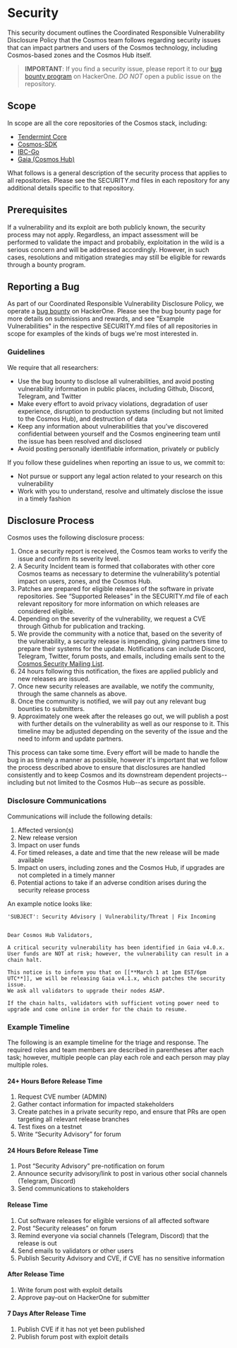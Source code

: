# Security

This security document outlines the Coordinated Responsible Vulnerability Disclosure Policy that the Cosmos team follows regarding security issues 
that can impact partners and users of the Cosmos technology, including
Cosmos-based zones and the Cosmos Hub itself.

> **IMPORTANT**: If you find a security issue, 
please report it to our [bug bounty program](https://hackerone.com/cosmos) on HackerOne. *DO NOT* open a public issue on the repository.

## Scope

In scope are all the core repositories of the Cosmos stack, including:

- [Tendermint Core](https://github.com/tendermint/tendermint)
- [Cosmos-SDK](https://github.com/cosmos/cosmos-sdk)
- [IBC-Go](https://github.com/cosmos/ibc-go)
- [Gaia (Cosmos Hub)](https://github.com/cosmos/gaia)

What follows is a general description of the security process that applies to
all repositories. Please see the SECURITY.md files in each repository for any additional details specific to that repository.

## Prerequisites

If a vulnerability and its exploit are both publicly known, the security process may not apply. Regardless, an impact assessment will be performed to validate the impact and probabily, exploitation in the wild is a serious concern and will be addressed accordingly.
However, in such cases, resolutions and mitigation strategies may still be eligible for rewards through a bounty program.

## Reporting a Bug

As part of our Coordinated Responsible Vulnerability Disclosure
Policy, we operate a [bug bounty](https://hackerone.com/cosmos) on HackerOne.
Please see the bug bounty page for more details on submissions and rewards, and see "Example Vulnerabilities" 
in the respective SECURITY.md files of all repositories in scope for examples of the kinds of bugs we're most interested in.

### Guidelines

We require that all researchers:

* Use the bug bounty to disclose all vulnerabilities, and avoid posting vulnerability information in public places, including Github, Discord, Telegram, and Twitter
* Make every effort to avoid privacy violations, degradation of user experience, disruption to production systems (including but not limited to the Cosmos Hub), and destruction of data
* Keep any information about vulnerabilities that you’ve discovered confidential between yourself and the Cosmos engineering team until the issue has been resolved and disclosed
* Avoid posting personally identifiable information, privately or publicly

If you follow these guidelines when reporting an issue to us, we commit to:

* Not pursue or support any legal action related to your research on this vulnerability
* Work with you to understand, resolve and ultimately disclose the issue in a timely fashion

## Disclosure Process

Cosmos uses the following disclosure process:

1. Once a security report is received, the Cosmos team works to verify the issue and confirm its severity level.
2. A Security Incident team is formed that collaborates with other core Cosmos teams as necessary to determine the vulnerability’s potential impact on users, zones, and the Cosmos Hub.
3. Patches are prepared for eligible releases of the software in private repositories. See “Supported Releases” in the SECURITY.md file of each relevant repository for more information on which releases are considered eligible.
4. Depending on the severity of the vulnerability, we request a CVE through Github for publication and tracking.
5. We provide the community with a notice that, based on the severity of the vulnerability, a security release is impending, giving partners time to prepare their systems for the update. Notifications can include Discord, Telegram, Twitter, forum posts, and emails, including emails sent to the [Cosmos Security Mailing List](TODO).
6. 24 hours following this notification, the fixes are applied publicly and new releases are issued.
7. Once new security releases are available, we notify the community, through the same channels as above. <!-- We also publish a Security Advisory on Github and publish the CVE, as long as neither the Security Advisory nor the CVE include any information on how to exploit these vulnerabilities beyond what information is already available in the patch itself. -->
8. Once the community is notified, we will pay out any relevant bug bounties to submitters.
9. Approximately one week after the releases go out, we will publish a post with further details on the vulnerability as well as our response to it. This timeline may be adjusted depending on the severity of the issue and the need to inform and update partners.

This process can take some time. Every effort will be made to handle the bug in as timely a manner as possible, however it's important that we follow the process described above to ensure that disclosures are handled consistently and to keep Cosmos and its downstream dependent projects--including but not limited to the Cosmos Hub--as secure as possible.

### Disclosure Communications

Communications will include the following details:
1. Affected version(s)
1. New release version
1. Impact on user funds
1. For timed releases, a date and time that the new release will be made available
1. Impact on users, including zones and the Cosmos Hub, if upgrades are not completed in a timely manner
1. Potential actions to take if an adverse condition arises during the security release process

An example notice looks like:

```
'SUBJECT': Security Advisory | Vulnerability/Threat | Fix Incoming


Dear Cosmos Hub Validators,

A critical security vulnerability has been identified in Gaia v4.0.x. 
User funds are NOT at risk; however, the vulnerability can result in a chain halt.

This notice is to inform you that on [[**March 1 at 1pm EST/6pm UTC**]], we will be releasing Gaia v4.1.x, which patches the security issue. 
We ask all validators to upgrade their nodes ASAP.

If the chain halts, validators with sufficient voting power need to upgrade and come online in order for the chain to resume.
```

### Example Timeline

The following is an example timeline for the triage and response. The required roles and team members are described in parentheses after each task; however, multiple people can play each role and each person may play multiple roles.

#### 24+ Hours Before Release Time

1. Request CVE number (ADMIN)
1. Gather contact information for impacted stakeholders 
1. Create patches in a private security repo, and ensure that PRs are open targeting all relevant release branches 
1. Test fixes on a testnet  
1. Write “Security Advisory” for forum 

#### 24 Hours Before Release Time

1. Post “Security Advisory” pre-notification on forum 
1. Announce security advisory/link to post in various other social channels (Telegram, Discord)
1. Send communications to stakeholders 

#### Release Time

1. Cut software releases for eligible versions of all affected software 
1. Post “Security releases” on forum
1. Remind everyone via social channels (Telegram, Discord)  that the release is out 
1. Send emails to validators or other users 
1. Publish Security Advisory and CVE, if CVE has no sensitive information

#### After Release Time

1. Write forum post with exploit details 
2. Approve pay-out on HackerOne for submitter 

#### 7 Days After Release Time

1. Publish CVE if it has not yet been published 
2. Publish forum post with exploit details 

